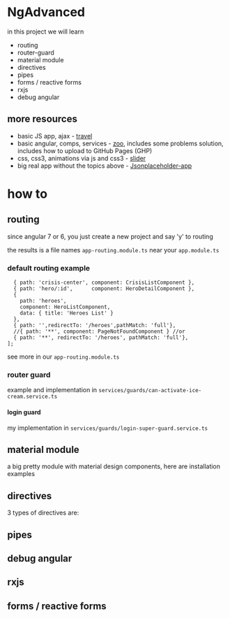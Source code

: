 # NgAdvanced


in this project we will learn

* routing 
* router-guard 
* material module
* directives
* pipes
* forms / reactive forms
* rxjs
* debug angular


## more resources

* basic JS app, ajax - [travel](https://github.com/bresleveloper/db) 
* basic angular, comps, services - [zoo](https://github.com/bresleveloper/breslev-zoo), includes some problems solution, includes how to upload to GitHub Pages (GHP)
* css, css3, animations via js and css3 - [slider](https://github.com/bresleveloper/makeAslider)
* big real app without the topics above - [Jsonplaceholder-app](https://github.com/bresleveloper/Jsonplaceholder-app)

# how to

## routing

since angular 7 or 6, you just create a new project and say 'y' to routing

the results is a file names `app-routing.module.ts` near your `app.module.ts`

### default routing example
```const routes: Routes = [
  { path: 'crisis-center', component: CrisisListComponent },
  { path: 'hero/:id',      component: HeroDetailComponent },
  {
    path: 'heroes',
    component: HeroListComponent,
    data: { title: 'Heroes List' }
  },
  { path: '',redirectTo: '/heroes',pathMatch: 'full'},
  //{ path: '**', component: PageNotFoundComponent } //or
  { path: '**', redirectTo: '/heroes', pathMatch: 'full'},
];
```

see more in our `app-routing.module.ts`

### router guard

example and implementation in `services/guards/can-activate-ice-cream.service.ts`

#### login guard
my implementation in `services/guards/login-super-guard.service.ts`

## material module

a big pretty module with material design components, here are installation examples

## directives
3 types of directives are:


## pipes


## debug angular

## rxjs

## forms / reactive forms




